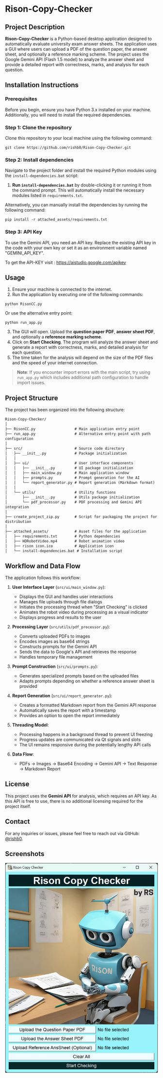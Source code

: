# Rison-Copy-Checker

## Project Description

**Rison-Copy-Checker** is a Python-based desktop application designed to automatically evaluate university exam answer sheets. The application uses a GUI where users can upload a PDF of the question paper, the answer sheet, and optionally a reference marking scheme. The project uses the Google Gemini API (Flash 1.5 model) to analyze the answer sheet and provide a detailed report with correctness, marks, and analysis for each question.

## Installation Instructions

### Prerequisites

Before you begin, ensure you have Python 3.x installed on your machine. Additionally, you will need to install the required dependencies.

### Step 1: Clone the repository

Clone this repository to your local machine using the following command:

```
git clone https://github.com/rishb0/Rison-Copy-Checker.git
```

### Step 2: Install dependencies

Navigate to the project folder and install the required Python modules using the `install-dependencies.bat` script:

1. **Run `install-dependencies.bat`** by double-clicking it or running it from the command prompt. This will automatically install the necessary modules listed in `requirements.txt`.
   
Alternatively, you can manually install the dependencies by running the following command:

```
pip install -r attached_assets/requirements.txt
```

### Step 3: API Key

To use the Gemini API, you need an API key. Replace the existing API key in the code with your own key or set it as an environment variable named "GEMINI_API_KEY".

To get the API-KEY visit : https://aistudio.google.com/apikey

## Usage

1. Ensure your machine is connected to the internet.
2. Run the application by executing one of the following commands:

```
python RisonCC.py
```

Or use the alternative entry point:

```
python run_app.py
```

3. The GUI will open. Upload the **question paper PDF**, **answer sheet PDF**, and optionally a **reference marking scheme**.
4. Click on **Start Checking**. The program will analyze the answer sheet and generate a report with correctness, marks, and detailed analysis for each question.
5. The time taken for the analysis will depend on the size of the PDF files and the speed of your internet connection.

> **Note**: If you encounter import errors with the main script, try using `run_app.py` which includes additional path configuration to handle import issues.

## Project Structure

The project has been organized into the following structure:

```
Rison-Copy-Checker/
│
├── RisonCC.py                  # Main application entry point
├── run_app.py                  # Alternative entry point with path configuration
│
├── src/                        # Source code directory
│   ├── __init__.py             # Package initialization
│   │
│   ├── ui/                     # User interface components
│   │   ├── __init__.py         # UI package initialization
│   │   ├── main_window.py      # Main application window
│   │   ├── prompts.py          # Prompt generation for the AI
│   │   └── report_generator.py # Report generation (Markdown format)
│   │
│   └── utils/                  # Utility functions
│       ├── __init__.py         # Utils package initialization
│       └── pdf_processor.py    # PDF processing and Gemini API integration
│
├── create_project_zip.py       # Script for packaging the project for distribution
│
├── attached_assets/            # Asset files for the application
│   ├── requirements.txt        # Python dependencies
│   ├── HDRobotVideo.mp4        # Robot animation video
│   ├── rison icon.ico          # Application icon
│   └── install-dependencies.bat # Installation script
```

## Workflow and Data Flow

The application follows this workflow:

1. **User Interface Layer** (`src/ui/main_window.py`):
   - Displays the GUI and handles user interactions
   - Manages file uploads through file dialogs
   - Initiates the processing thread when "Start Checking" is clicked
   - Animates the robot video during processing as a visual indicator
   - Displays progress and results to the user

2. **Processing Layer** (`src/utils/pdf_processor.py`):
   - Converts uploaded PDFs to images
   - Encodes images as base64 strings
   - Constructs prompts for the Gemini API
   - Sends the data to Google's API and retrieves the response
   - Handles temporary file management
   
3. **Prompt Construction** (`src/ui/prompts.py`):
   - Generates specialized prompts based on the uploaded files
   - Adapts prompts depending on whether a reference answer sheet is provided

4. **Report Generation** (`src/ui/report_generator.py`):
   - Creates a formatted Markdown report from the Gemini API response
   - Automatically saves the report with a timestamp
   - Provides an option to open the report immediately

5. **Threading Model**:
   - Processing happens in a background thread to prevent UI freezing
   - Progress updates are communicated via Qt signals and slots
   - The UI remains responsive during the potentially lengthy API calls
   
6. **Data Flow**:
   - PDFs → Images → Base64 Encoding → Gemini API → Text Response → Markdown Report

## License

This project uses the **Gemini API** for analysis, which requires an API key. As this API is free to use, there is no additional licensing required for the project itself.

## Contact

For any inquiries or issues, please feel free to reach out via GitHub: [@rishb0](https://github.com/rishb0).

## Screenshots

![GUI Look](attached_assets/GUI-screenshot.png)